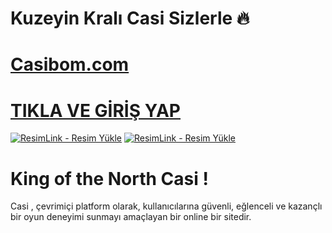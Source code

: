 # Kuzeyin Kralı Casi Sizlerle 🔥

# <a href="https://shortlinkapp.com/casibom">Casibom.com</a>
# <a href="https://shortlinkapp.com/casibom">TIKLA VE GİRİŞ YAP</a>

<a href="https://shortlinkapp.com/casibom" title="ResimLink - Resim Yükle"><img src="https://r.resimlink.com/QIBtgMAZRuzY.jpg" title="ResimLink - Resim Yükle" alt="ResimLink - Resim Yükle"></a>
<a href="https://shortlinkapp.com/casibom" title="ResimLink - Resim Yükle"><img src="https://r.resimlink.com/QIBtgMAZRuzY.jpg" title="ResimLink - Resim Yükle" alt="ResimLink - Resim Yükle"></a>

# King of the North Casi !

Casi , çevrimiçi platform olarak, kullanıcılarına güvenli, eğlenceli ve kazançlı bir oyun deneyimi sunmayı amaçlayan bir online bir sitedir.
